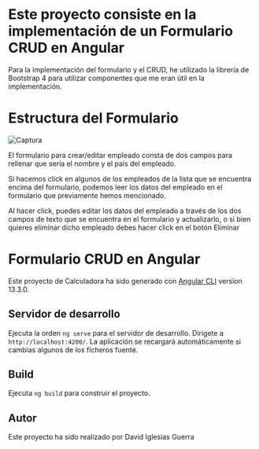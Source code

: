 
# Este proyecto consiste en la implementación de un Formulario CRUD en Angular

Para la implementación del formulario y el CRUD, he utilizado la librería de Bootstrap 4 para utilizar componentes que me eran útil en la implementación.

# Estructura del Formulario

![Captura](https://user-images.githubusercontent.com/58311234/162528739-9326084f-8272-4bb1-8b3c-1208799f2301.PNG)


El formulario para crear/editar empleado consta de dos campos para rellenar que sería el nombre y el país del empleado.

Si hacemos click en algunos de los empleados de la lista que se encuentra encima del formulario, podemos leer los datos del empleado en el formulario que previamente hemos mencionado.

Al hacer click, puedes editar los datos del empleado a través de los dos campos de texto que se encuentra en el formulario y actualizarlo, o si bien quieres eliminar dicho empleado debes hacer click en el botón Eliminar


# Formulario CRUD en Angular

Este proyecto de Calculadora ha sido generado con [Angular CLI](https://github.com/angular/angular-cli) version 13.3.0.

## Servidor de desarrollo

Ejecuta la orden `ng serve` para el servidor de desarrollo. Dirigete a `http://localhost:4200/`. La aplicación se recargará automáticamente si cambias algunos de los ficheros fuente.

## Build

Ejecuta `ng build` para construir el proyecto.

## Autor

Este proyecto ha sido realizado por David Iglesias Guerra

